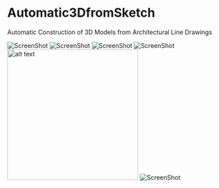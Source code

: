 # Automatic3DfromSketch
Automatic Construction of 3D Models from Architectural Line Drawings

![ScreenShot](https://cloud.githubusercontent.com/assets/1044135/21379319/1c95cb08-c71b-11e6-91c1-1186fa8ac194.png)
![ScreenShot](https://cloud.githubusercontent.com/assets/1044135/21379320/1e0999b0-c71b-11e6-96fb-d74d4d475cfc.png)
![ScreenShot](https://cloud.githubusercontent.com/assets/1044135/21379330/33cae0a6-c71b-11e6-932b-2f68007fb865.png)
![ScreenShot](https://cloud.githubusercontent.com/assets/1044135/21379336/3c39db16-c71b-11e6-83cd-2353d3915e64.png)
<img src="https://cloud.githubusercontent.com/assets/1044135/21379359/5f93a880-c71b-11e6-9639-4b7094fb04a6.png" alt="alt text" width="300" height="300">
![ScreenShot](https://cloud.githubusercontent.com/assets/1044135/21379360/6383c358-c71b-11e6-8b58-a300f95f7c90.png)


